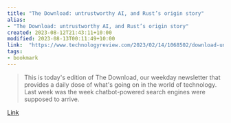 ```yaml
---
title: "The Download: untrustworthy AI, and Rust’s origin story"
alias:
- "The Download: untrustworthy AI, and Rust’s origin story"
created: 2023-08-12T21:43:11+10:00
modified: 2023-08-13T00:11:49+10:00
link:  "https://www.technologyreview.com/2023/02/14/1068502/download-untrustworthy-ai-rust-origin-story/"
tags:
- bookmark
---
```


> This is today's edition of The Download, our weekday newsletter that provides a daily dose of what's going on in the world of technology. Last week was the week chatbot-powered search engines were supposed to arrive.

[Link](https://www.technologyreview.com/2023/02/14/1068502/download-untrustworthy-ai-rust-origin-story/)